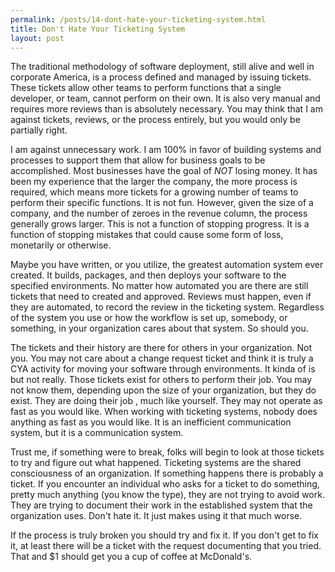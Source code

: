```yaml
---
permalink: /posts/14-dont-hate-your-ticketing-system.html
title: Don't Hate Your Ticketing System
layout: post
---
```


The traditional methodology of software deployment, still alive and well in
corporate America, is a process defined and managed by issuing tickets. These
tickets allow other teams to perform functions that a single developer, or team,
cannot perform on their own. It is also very manual and requires more reviews
than is absolutely necessary. You may think that I am against tickets, reviews,
or the process entirely, but you would only be partially right.

I am against unnecessary work. I am 100% in favor of building systems and
processes to support them that allow for business goals to be accomplished. Most
businesses have the goal of *NOT* losing money. It has been my experience that
the larger the company, the more process is required, which means more tickets
for a growing number of teams to perform their specific functions. It is not
fun. However, given the size of a company, and the number of zeroes in the
revenue column, the process generally grows larger. This is not a function of
stopping progress. It is a function of stopping mistakes that could cause some
form of loss, monetarily or otherwise.

Maybe you have written, or you utilize, the greatest automation system ever
created. It builds, packages, and then deploys your software to the specified
environments. No matter how automated you are there are still tickets that need
to created and approved. Reviews must happen, even if they are automated, to
record the review in the ticketing system. Regardless of the system you use or
how the workflow is set up, somebody, or something, in your organization cares
about that system. So should you.

The tickets and their history are there for others in your organization. Not
you. You may not care about a change request ticket and think it is truly a CYA
activity for moving your software through environments. It kinda of is but not
really. Those tickets exist for others to perform their job. You may not know
them, depending upon the size of your organization, but they do exist. They are
doing their job , much like yourself. They may not operate as fast as you would
like. When working with ticketing systems, nobody does anything as fast as you
would like. It is an inefficient communication system, but it is a communication
system.

Trust me, if something were to break, folks will begin to look at those tickets
to try and figure out what happened. Ticketing systems are the shared
consciousness of an organization. If something happens there is probably a
ticket. If you encounter an individual who asks for a ticket to do something,
pretty much anything (you know the type), they are not trying to avoid work.
They are trying to document their work in the established system that the
organization uses. Don't hate it. It just makes using it that much worse.

If the process is truly broken you should try and fix it. If you don't get to
fix it, at least there will be a ticket with the request documenting that you
tried. That and $1 should get you a cup of coffee at McDonald's. 
